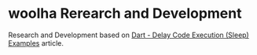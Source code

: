 # woolha Rerearch and Development
Research and Development based on [Dart - Delay Code Execution (Sleep) Examples](https://www.woolha.com/tutorials/dart-delay-code-execution-sleep-examples) article.

